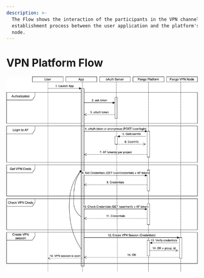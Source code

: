 ```yaml
---
description: >-
  The Flow shows the interaction of the participants in the VPN channel
  establishment process between the user application and the platform's VPN
  node.
---
```


# VPN Platform Flow

  

![](../../.gitbook/assets/flow-1.jpg)


